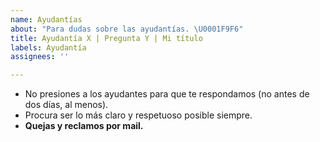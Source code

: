 ```yaml
---
name: Ayudantías
about: "Para dudas sobre las ayudantías. \U0001F9F6"
title: Ayudantía X | Pregunta Y | Mi título
labels: Ayudantía
assignees: ''

---
```


- No presiones a los ayudantes para que te respondamos (no antes de dos días, al menos).
- Procura ser lo más claro y respetuoso posible siempre.
- **Quejas y reclamos por mail.**
